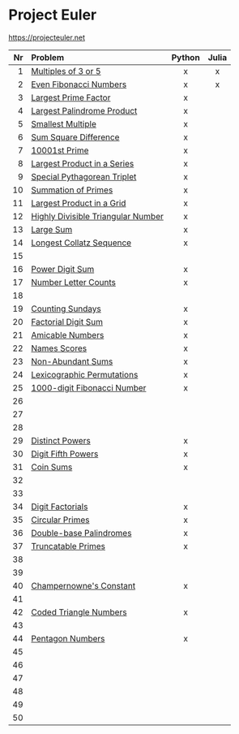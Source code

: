 # Project Euler

https://projecteuler.net

| Nr   | Problem                                                                     | Python | Julia |
|----:|:-----------------------------------------------------------------------------|:------:|:-----:|
|   1 | [Multiples of 3 or 5](https://projecteuler.net/problem=1)                    | x      | x     |
|   2 | [Even Fibonacci Numbers](https://projecteuler.net/problem=2)                 | x      | x     |
|   3 | [Largest Prime Factor](https://projecteuler.net/problem=3)                   | x      |       |
|   4 | [Largest Palindrome Product](https://projecteuler.net/problem=4)             | x      |       |
|   5 | [Smallest Multiple](https://projecteuler.net/problem=5)                      | x      |       |
|   6 | [Sum Square Difference](https://projecteuler.net/problem=6)                  | x      |       |
|   7 | [10001st Prime](https://projecteuler.net/problem=7)                          | x      |       |
|   8 | [Largest Product in a Series](https://projecteuler.net/problem=8)            | x      |       |
|   9 | [Special Pythagorean Triplet](https://projecteuler.net/problem=9)            | x      |       |
|  10 | [Summation of Primes](https://projecteuler.net/problem=10)                   | x      |       |
|  11 | [Largest Product in a Grid](https://projecteuler.net/problem=11)             | x      |       |
|  12 | [Highly Divisible Triangular Number](https://projecteuler.net/problem=12)    | x      |       |
|  13 | [Large Sum](https://projecteuler.net/problem=13)                             | x      |       |
|  14 | [Longest Collatz Sequence](https://projecteuler.net/problem=14)              | x      |       |
|  15 |                                                                              |        |       |
|  16 | [Power Digit Sum](https://projecteuler.net/problem=16)                       | x      |       |
|  17 | [Number Letter Counts](https://projecteuler.net/problem=17)                  | x      |       |
|  18 |                                                                              |        |       |
|  19 | [Counting Sundays](https://projecteuler.net/problem=19)                      | x      |       |
|  20 | [Factorial Digit Sum](https://projecteuler.net/problem=20)                   | x      |       |
|  21 | [Amicable Numbers](https://projecteuler.net/problem=21)                      | x      |       |
|  22 | [Names Scores](https://projecteuler.net/problem=22)                          | x      |       |
|  23 | [Non-Abundant Sums](https://projecteuler.net/problem=23)                     | x      |       |
|  24 | [Lexicographic Permutations](https://projecteuler.net/problem=24)            | x      |       |
|  25 | [1000-digit Fibonacci Number](https://projecteuler.net/problem=25)           | x      |       |
|  26 |                                                                              |        |       |
|  27 |                                                                              |        |       |
|  28 |                                                                              |        |       |
|  29 | [Distinct Powers](https://projecteuler.net/problem=29)                       | x      |       |
|  30 | [Digit Fifth Powers](https://projecteuler.net/problem=30)                    | x      |       |
|  31 | [Coin Sums](https://projecteuler.net/problem=31)                             | x      |       |
|  32 |                                                                              |        |       |
|  33 |                                                                              |        |       |
|  34 | [Digit Factorials](https://projecteuler.net/problem=34)                      | x      |       |
|  35 | [Circular Primes](https://projecteuler.net/problem=35)                       | x      |       |
|  36 | [Double-base Palindromes](https://projecteuler.net/problem=36)               | x      |       |
|  37 | [Truncatable Primes](https://projecteuler.net/problem=37)                    | x      |       |
|  38 |                                                                              |        |       |
|  39 |                                                                              |        |       |
|  40 | [Champernowne's Constant](https://projecteuler.net/problem=40)               | x      |       |
|  41 |                                                                              |        |       |
|  42 | [Coded Triangle Numbers](https://projecteuler.net/problem=42)                | x      |       |
|  43 |                                                                              |        |       |
|  44 | [Pentagon Numbers](https://projecteuler.net/problem=44)                      | x      |       |
|  45 |                                                                              |        |       |
|  46 |                                                                              |        |       |
|  47 |                                                                              |        |       |
|  48 |                                                                              |        |       |
|  49 |                                                                              |        |       |
|  50 |                                                                              |        |       |


